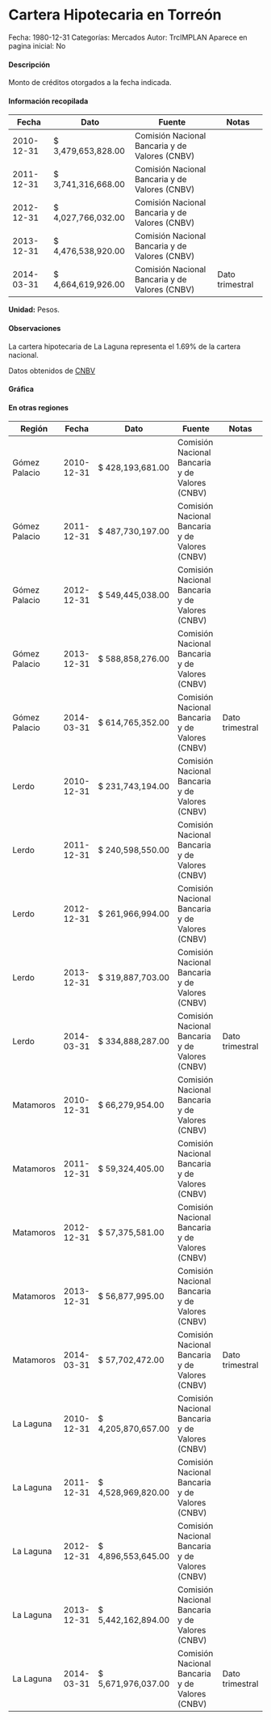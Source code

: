 Cartera Hipotecaria en Torreón
=====

Fecha: 1980-12-31
Categorías: Mercados
Autor: TrcIMPLAN
Aparece en pagina inicial: No

#### Descripción

Monto de créditos otorgados a la fecha indicada.

#### Información recopilada

<table class="table table-hover table-bordered matriz">
<thead>
<tr>
<th>Fecha</th>
<th>Dato</th>
<th>Fuente</th>
<th>Notas</th>
</tr>
</thead>
<tbody>
<tr>
<td>2010-12-31</td>
<td class="derecha">$ 3,479,653,828.00</td>
<td>Comisión Nacional Bancaria y de Valores (CNBV)</td>
<td></td>
</tr>
<tr>
<td>2011-12-31</td>
<td class="derecha">$ 3,741,316,668.00</td>
<td>Comisión Nacional Bancaria y de Valores (CNBV)</td>
<td></td>
</tr>
<tr>
<td>2012-12-31</td>
<td class="derecha">$ 4,027,766,032.00</td>
<td>Comisión Nacional Bancaria y de Valores (CNBV)</td>
<td></td>
</tr>
<tr>
<td>2013-12-31</td>
<td class="derecha">$ 4,476,538,920.00</td>
<td>Comisión Nacional Bancaria y de Valores (CNBV)</td>
<td></td>
</tr>
<tr>
<td>2014-03-31</td>
<td class="derecha">$ 4,664,619,926.00</td>
<td>Comisión Nacional Bancaria y de Valores (CNBV)</td>
<td>Dato trimestral</td>
</tr>
</tbody>
</table>

<b>Unidad:</b> Pesos.

#### Observaciones

La cartera hipotecaria de La Laguna representa el 1.69% de la cartera nacional. 

Datos obtenidos de [CNBV](http://portafoliodeinformacion.cnbv.gob.mx/bm1/Paginas/carteravivienda.aspx)

#### Gráfica

<div id="Morrisnssbotkn" class="grafica"></div>
<script>
new Morris.Line({
element: 'Morrisnssbotkn',
data: [{ fecha: '2010-12-31', dato: 3479653828.00 },{ fecha: '2011-12-31', dato: 3741316668.00 },{ fecha: '2012-12-31', dato: 4027766032.00 },{ fecha: '2013-12-31', dato: 4476538920.00 },{ fecha: '2014-03-31', dato: 4664619926.00 }],
xkey: 'fecha',
ykeys: ['dato'],
labels: ['Dato'],
lineColors: ['#FF5B02'],
xLabelFormat: function(d) { return d.getDate()+'/'+(d.getMonth()+1)+'/'+d.getFullYear(); },
dateFormat: function(ts) { var d = new Date(ts); return d.getDate() + '/' + (d.getMonth() + 1) + '/' + d.getFullYear(); }
});
</script>

#### En otras regiones

<table class="table table-hover table-bordered matriz">
<thead>
<tr>
<th>Región</th>
<th>Fecha</th>
<th>Dato</th>
<th>Fuente</th>
<th>Notas</th>
</tr>
</thead>
<tbody>
<tr>
<td>Gómez Palacio</td>
<td>2010-12-31</td>
<td class="derecha">$ 428,193,681.00</td>
<td>Comisión Nacional Bancaria y de Valores (CNBV)</td>
<td></td>
</tr>
<tr>
<td>Gómez Palacio</td>
<td>2011-12-31</td>
<td class="derecha">$ 487,730,197.00</td>
<td>Comisión Nacional Bancaria y de Valores (CNBV)</td>
<td></td>
</tr>
<tr>
<td>Gómez Palacio</td>
<td>2012-12-31</td>
<td class="derecha">$ 549,445,038.00</td>
<td>Comisión Nacional Bancaria y de Valores (CNBV)</td>
<td></td>
</tr>
<tr>
<td>Gómez Palacio</td>
<td>2013-12-31</td>
<td class="derecha">$ 588,858,276.00</td>
<td>Comisión Nacional Bancaria y de Valores (CNBV)</td>
<td></td>
</tr>
<tr>
<td>Gómez Palacio</td>
<td>2014-03-31</td>
<td class="derecha">$ 614,765,352.00</td>
<td>Comisión Nacional Bancaria y de Valores (CNBV)</td>
<td>Dato trimestral</td>
</tr>
<tr>
<td>Lerdo</td>
<td>2010-12-31</td>
<td class="derecha">$ 231,743,194.00</td>
<td>Comisión Nacional Bancaria y de Valores (CNBV)</td>
<td></td>
</tr>
<tr>
<td>Lerdo</td>
<td>2011-12-31</td>
<td class="derecha">$ 240,598,550.00</td>
<td>Comisión Nacional Bancaria y de Valores (CNBV)</td>
<td></td>
</tr>
<tr>
<td>Lerdo</td>
<td>2012-12-31</td>
<td class="derecha">$ 261,966,994.00</td>
<td>Comisión Nacional Bancaria y de Valores (CNBV)</td>
<td></td>
</tr>
<tr>
<td>Lerdo</td>
<td>2013-12-31</td>
<td class="derecha">$ 319,887,703.00</td>
<td>Comisión Nacional Bancaria y de Valores (CNBV)</td>
<td></td>
</tr>
<tr>
<td>Lerdo</td>
<td>2014-03-31</td>
<td class="derecha">$ 334,888,287.00</td>
<td>Comisión Nacional Bancaria y de Valores (CNBV)</td>
<td>Dato trimestral</td>
</tr>
<tr>
<td>Matamoros</td>
<td>2010-12-31</td>
<td class="derecha">$ 66,279,954.00</td>
<td>Comisión Nacional Bancaria y de Valores (CNBV)</td>
<td></td>
</tr>
<tr>
<td>Matamoros</td>
<td>2011-12-31</td>
<td class="derecha">$ 59,324,405.00</td>
<td>Comisión Nacional Bancaria y de Valores (CNBV)</td>
<td></td>
</tr>
<tr>
<td>Matamoros</td>
<td>2012-12-31</td>
<td class="derecha">$ 57,375,581.00</td>
<td>Comisión Nacional Bancaria y de Valores (CNBV)</td>
<td></td>
</tr>
<tr>
<td>Matamoros</td>
<td>2013-12-31</td>
<td class="derecha">$ 56,877,995.00</td>
<td>Comisión Nacional Bancaria y de Valores (CNBV)</td>
<td></td>
</tr>
<tr>
<td>Matamoros</td>
<td>2014-03-31</td>
<td class="derecha">$ 57,702,472.00</td>
<td>Comisión Nacional Bancaria y de Valores (CNBV)</td>
<td>Dato trimestral</td>
</tr>
<tr>
<td>La Laguna</td>
<td>2010-12-31</td>
<td class="derecha">$ 4,205,870,657.00</td>
<td>Comisión Nacional Bancaria y de Valores (CNBV)</td>
<td></td>
</tr>
<tr>
<td>La Laguna</td>
<td>2011-12-31</td>
<td class="derecha">$ 4,528,969,820.00</td>
<td>Comisión Nacional Bancaria y de Valores (CNBV)</td>
<td></td>
</tr>
<tr>
<td>La Laguna</td>
<td>2012-12-31</td>
<td class="derecha">$ 4,896,553,645.00</td>
<td>Comisión Nacional Bancaria y de Valores (CNBV)</td>
<td></td>
</tr>
<tr>
<td>La Laguna</td>
<td>2013-12-31</td>
<td class="derecha">$ 5,442,162,894.00</td>
<td>Comisión Nacional Bancaria y de Valores (CNBV)</td>
<td></td>
</tr>
<tr>
<td>La Laguna</td>
<td>2014-03-31</td>
<td class="derecha">$ 5,671,976,037.00</td>
<td>Comisión Nacional Bancaria y de Valores (CNBV)</td>
<td>Dato trimestral</td>
</tr>
</tbody>
</table>

